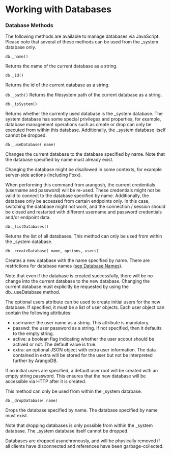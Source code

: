 <a name="working_with_databases"></a>
# Working with Databases

<a name="database_methods"></a>
### Database Methods

The following methods are available to manage databases via JavaScript.
Please note that several of these methods can be used from the _system
database only.

`db._name()`

Returns the name of the current database as a string.

`db._id()`

Returns the id of the current database as a string.

`db._path()`
Returns the filesystem path of the current database as a string.

`db._isSystem()`

Returns whether the currently used database is the _system database. The system database has some special privileges and properties, for example, database management operations such as create or drop can only be executed from within this database. Additionally, the _system database itself cannot be dropped.

`db._useDatabase( name)`

Changes the current database to the database specified by name. Note that the database specified by name must already exist.

Changing the database might be disallowed in some contexts, for example server-side actions (including Foxx).

When performing this command from arangosh, the current credentials (username and password) will be re-used. These credentials might not be valid to connect to the database specified by name. Additionally, the database only be accessed from certain endpoints only. In this case, switching the database might not work, and the connection / session should be closed and restarted with different username and password credentials and/or endpoint data.

`db._listDatabases()`

Returns the list of all databases. This method can only be used from within the _system database.

`db._createDatabase( name, options, users)`

Creates a new database with the name specified by name. There are restrictions for database names ([see Database Names](../NamingConventions/DatabaseNames.md)).

Note that even if the database is created successfully, there will be no change into the current database to the new database. Changing the current database must explicitly be requested by using the db._useDatabase method.

The optional users attribute can be used to create initial users for the new database. If specified, it must be a list of user objects. Each user object can contain the following attributes:

* username: the user name as a string. This attribute is mandatory.
* passwd: the user password as a string. If not specified, then it defaults to the empty string.
* active: a boolean flag indicating whether the user accout should be actived or not. The default value is true.
* extra: an optional JSON object with extra user information. The data contained in extra will be stored for the user but not be interpreted further by ArangoDB.

If no initial users are specified, a default user root will be created with an empty string password. This ensures that the new database will be accessible via HTTP after it is created.

This method can only be used from within the _system database.

`db._dropDatabase( name)`

Drops the database specified by name. The database specified by name must exist.

Note that dropping databases is only possible from within the _system database. The _system database itself cannot be dropped.

Databases are dropped asynchronously, and will be physically removed if all clients have disconnected and references have been garbage-collected.




<!--
@anchor HandlingDatabasesName
@copydetails JS_NameDatabase

@CLEARPAGE
@anchor HandlingDatabasesId
@copydetails JS_IdDatabase

@CLEARPAGE
@anchor HandlingDatabasesPath
@copydetails JS_PathDatabase

@CLEARPAGE
@anchor HandlingDatabasesIsSystem
@copydetails JS_IsSystemDatabase

@CLEARPAGE
@anchor HandlingDatabasesUse
@copydetails JS_UseDatabase

@CLEARPAGE
@anchor HandlingDatabasesList
@copydetails JS_ListDatabases

@CLEARPAGE
@anchor HandlingDatabasesCreate
@copydetails JS_CreateDatabase

@CLEARPAGE
@anchor HandlingDatabasesDrop
@copydetails JS_DropDatabase
-->